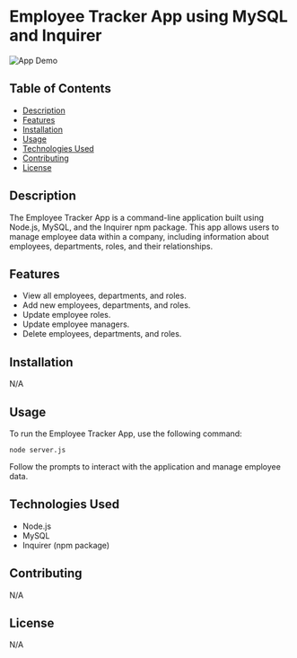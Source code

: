 # Employee Tracker App using MySQL and Inquirer

![App Demo](https://drive.google.com/file/d/17H_NcBqi-1w6Onv6hk4IkUYGDnPINLD3/view)

## Table of Contents

- [Description](#description)
- [Features](#features)
- [Installation](#installation)
- [Usage](#usage)
- [Technologies Used](#technologies-used)
- [Contributing](#contributing)
- [License](#license)

## Description

The Employee Tracker App is a command-line application built using Node.js, MySQL, and the Inquirer npm package. This app allows users to manage employee data within a company, including information about employees, departments, roles, and their relationships.

## Features

- View all employees, departments, and roles.
- Add new employees, departments, and roles.
- Update employee roles.
- Update employee managers.
- Delete employees, departments, and roles.

## Installation

N/A

## Usage

To run the Employee Tracker App, use the following command:

```
node server.js
```

Follow the prompts to interact with the application and manage employee data.

## Technologies Used

- Node.js
- MySQL
- Inquirer (npm package)

## Contributing

N/A

## License

N/A

